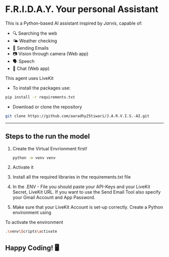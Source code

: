 # F.R.I.D.A.Y. Your personal Assistant

This is a Python-based AI assistant inspired by *Jarvis*, capable of:

- 🔍 Searching the web  
- 🌤️ Weather checking
- 📨 Sending Emails
- 📷 Vision through camera (Web app)
- 🗣️ Speech
- 📝 Chat (Web app)

This agent uses LiveKit

- To install the packages use:

```bash
pip install -r requirements.txt
```

- Download or clone the repository

```bash
git clone https://github.com/aaradhy25tiwari/J.A.R.V.I.S.-AI.git
```

---

## Steps to the run the model

1. Create the Virtual Envrionment first!

    ```bash
    python -m venv venv
    ```

2. Activate it
3. Install all the required libraries in the requirements.txt file
4. In the .ENV - File you should paste your API-Keys and your LiveKit Secret, LiveKit URL.
   If you want to use the Send Email Tool also specify your Gmail Account and App Password.
5. Make sure that your LiveKit Account is set-up correctly.
Create a Python environment using

To activate the environment

```bash
.\venv\Scripts\activate
```

## Happy Coding! 🖥️
